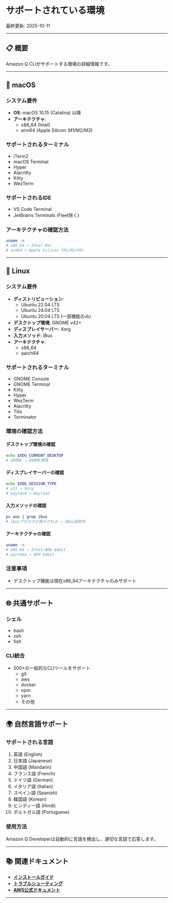 # サポートされている環境

最終更新: 2025-10-11

---

## 📋 概要

Amazon Q CLIがサポートする環境の詳細情報です。

---

## 🍎 macOS

### システム要件
- **OS**: macOS 10.15 (Catalina) 以降
- **アーキテクチャ**: 
  - x86_64 (Intel)
  - arm64 (Apple Silicon: M1/M2/M3)

### サポートされるターミナル
- iTerm2
- macOS Terminal
- Hyper
- Alacritty
- Kitty
- WezTerm

### サポートされるIDE
- VS Code Terminal
- JetBrains Terminals (Fleet除く)

### アーキテクチャの確認方法
```bash
uname -m
# x86_64 → Intel Mac
# arm64 → Apple Silicon (M1/M2/M3)
```

---

## 🐧 Linux

### システム要件
- **ディストリビューション**: 
  - Ubuntu 22.04 LTS
  - Ubuntu 24.04 LTS
  - Ubuntu 20.04 LTS (一部機能のみ)
- **デスクトップ環境**: GNOME v42+
- **ディスプレイサーバー**: Xorg
- **入力メソッド**: IBus
- **アーキテクチャ**: 
  - x86_64
  - aarch64

### サポートされるターミナル
- GNOME Console
- GNOME Terminal
- Kitty
- Hyper
- WezTerm
- Alacritty
- Tilix
- Terminator

### 環境の確認方法

#### デスクトップ環境の確認
```bash
echo $XDG_CURRENT_DESKTOP
# GNOME → GNOME環境
```

#### ディスプレイサーバーの確認
```bash
echo $XDG_SESSION_TYPE
# x11 → Xorg
# wayland → Wayland
```

#### 入力メソッドの確認
```bash
ps aux | grep ibus
# ibusプロセスが表示される → IBus使用中
```

#### アーキテクチャの確認
```bash
uname -m
# x86_64 → Intel/AMD 64bit
# aarch64 → ARM 64bit
```

### 注意事項
- デスクトップ機能は現在x86_64アーキテクチャのみサポート

---

## 🌐 共通サポート

### シェル
- bash
- zsh
- fish

### CLI統合
- 500+の一般的なCLIツールをサポート
  - git
  - aws
  - docker
  - npm
  - yarn
  - その他

---

## 🌍 自然言語サポート

### サポートされる言語
1. 英語 (English)
2. 日本語 (Japanese)
3. 中国語 (Mandarin)
4. フランス語 (French)
5. ドイツ語 (German)
6. イタリア語 (Italian)
7. スペイン語 (Spanish)
8. 韓国語 (Korean)
9. ヒンディー語 (Hindi)
10. ポルトガル語 (Portuguese)

### 使用方法
Amazon Q Developerは自動的に言語を検出し、適切な言語で応答します。

---

## 📚 関連ドキュメント

- **[インストールガイド](../01_getting-started/01_installation.md)**
- **[トラブルシューティング](../06_troubleshooting/02_common-issues.md)**
- **[AWS公式ドキュメント](https://docs.aws.amazon.com/amazonq/latest/qdeveloper-ug/command-line-supported-envs.html)**

---
